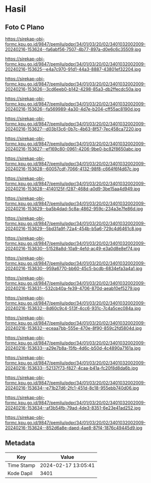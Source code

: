 # Hasil

## Foto C Plano

https://sirekap-obj-formc.kpu.go.id/9847/pemilu/pdpr/34/01/03/20/02/3401032002009-20240216-153624--fa6abf56-7507-4b77-897a-d0e6c6c35509.jpg

https://sirekap-obj-formc.kpu.go.id/9847/pemilu/pdpr/34/01/03/20/02/3401032002009-20240216-153625--e4a7c970-91d1-44a3-8887-43801ef32204.jpg

https://sirekap-obj-formc.kpu.go.id/9847/pemilu/pdpr/34/01/03/20/02/3401032002009-20240216-153626--3cd6eeb0-b142-4298-85a3-db2ffecdc50a.jpg

https://sirekap-obj-formc.kpu.go.id/9847/pemilu/pdpr/34/01/03/20/02/3401032002009-20240216-153626--fa569989-4a30-4d7e-b204-cff55ac8190d.jpg

https://sirekap-obj-formc.kpu.go.id/9847/pemilu/pdpr/34/01/03/20/02/3401032002009-20240216-153627--d03b13c6-0b7c-4b63-8f57-7ec458ca7220.jpg

https://sirekap-obj-formc.kpu.go.id/9847/pemilu/pdpr/34/01/03/20/02/3401032002009-20240216-153627--ef169c80-0961-4206-9be0-bc82f8650abc.jpg

https://sirekap-obj-formc.kpu.go.id/9847/pemilu/pdpr/34/01/03/20/02/3401032002009-20240216-153628--60057cdf-7066-4132-98f8-c664f6f4d67c.jpg

https://sirekap-obj-formc.kpu.go.id/9847/pemilu/pdpr/34/01/03/20/02/3401032002009-20240216-153628--4140125f-f287-468d-a0d9-3be15aa4d949.jpg

https://sirekap-obj-formc.kpu.go.id/9847/pemilu/pdpr/34/01/03/20/02/3401032002009-20240216-153629--ba5b4dad-5c8a-4862-959c-234a3e7fe86d.jpg

https://sirekap-obj-formc.kpu.go.id/9847/pemilu/pdpr/34/01/03/20/02/3401032002009-20240216-153629--5bd31a9f-72a4-454b-b5a6-729c4d6461c8.jpg

https://sirekap-obj-formc.kpu.go.id/9847/pemilu/pdpr/34/01/03/20/02/3401032002009-20240216-153630--51528a8d-10a9-4efd-ac49-e3a0d8e8ef74.jpg

https://sirekap-obj-formc.kpu.go.id/9847/pemilu/pdpr/34/01/03/20/02/3401032002009-20240216-153630--959a6770-bb60-45c5-bcdb-6834efa3a4a1.jpg

https://sirekap-obj-formc.kpu.go.id/9847/pemilu/pdpr/34/01/03/20/02/3401032002009-20240216-153631--532cb40a-fe39-4706-870d-aeab10ef5279.jpg

https://sirekap-obj-formc.kpu.go.id/9847/pemilu/pdpr/34/01/03/20/02/3401032002009-20240216-153632--8d60c9c4-513f-4cc6-931c-7c4a5cec084a.jpg

https://sirekap-obj-formc.kpu.go.id/9847/pemilu/pdpr/34/01/03/20/02/3401032002009-20240216-153632--eceaa7bb-555e-470e-8f90-859c2fd5804d.jpg

https://sirekap-obj-formc.kpu.go.id/9847/pemilu/pdpr/34/01/03/20/02/3401032002009-20240216-153633--a29e7b8a-15fb-4d6c-b50d-4c4890a7161a.jpg

https://sirekap-obj-formc.kpu.go.id/9847/pemilu/pdpr/34/01/03/20/02/3401032002009-20240216-153633--52137f73-f827-4caa-b41a-fc20f8d8da6b.jpg

https://sirekap-obj-formc.kpu.go.id/9847/pemilu/pdpr/34/01/03/20/02/3401032002009-20240216-153634--e71b27d6-2fc1-451d-8c18-955ebb740d06.jpg

https://sirekap-obj-formc.kpu.go.id/9847/pemilu/pdpr/34/01/03/20/02/3401032002009-20240216-153634--af3b54fb-79ad-4de3-8351-6e23e41ad252.jpg

https://sirekap-obj-formc.kpu.go.id/9847/pemilu/pdpr/34/01/03/20/02/3401032002009-20240216-153624--852d6a8e-daed-4ae8-87f4-1876c49445d9.jpg


## Metadata

| Key        | Value               |
| ---------- | ------------------- |
| Time Stamp | 2024-02-17 13:05:41 |
| Kode Dapil | 3401                |




